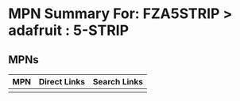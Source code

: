



# MPN Summary For: FZA5STRIP > adafruit : 5-STRIP

## MPNs
  

|MPN|Direct Links|Search Links|
| :--- | :--- | :--- |
||||
